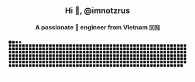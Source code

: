 <h2 align="center">Hi 👋, @imnotzrus</h2>
<h3 align="center">A passionate 🦀 engineer from Vietnam 🇻🇳</h3>

<div align="center">
  <picture>
    <source media="(prefers-color-scheme: dark)" srcset="https://raw.githubusercontent.com/imnotzrus/imnotzrus/output/github-contribution-grid-snake-dark.svg">
    <source media="(prefers-color-scheme: light)" srcset="https://raw.githubusercontent.com/imnotzrus/imnotzrus/output/github-contribution-grid-snake.svg">
    <img alt="github contribution grid snake animation" src="https://raw.githubusercontent.com/imnotzrus/imnotzrus/output/github-contribution-grid-snake.svg">
  </picture>
</div>

<!--- 
- 👀 I’m interested in ...
- 🌱 I’m currently learning ...
- 💞️ I’m looking to collaborate on ...
- 📫 How to reach me ...
- 😄 Pronouns: ...
- ⚡ Fun fact: ...
--->

<!---
imnotzrus/imnotzrus is a ✨ special ✨ repository because its `README.md` (this file) appears on your GitHub profile.
You can click the Preview link to take a look at your changes.
--->
